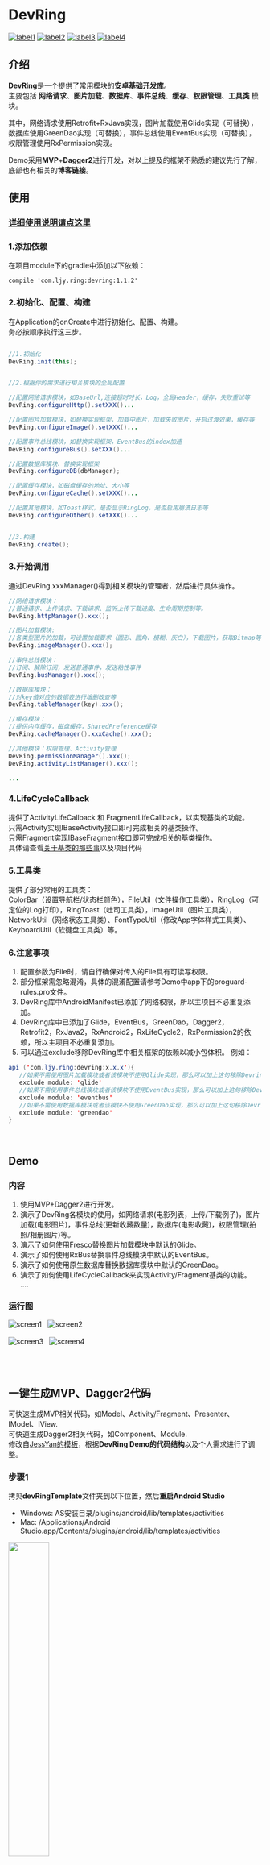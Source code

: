 # DevRing  
[![label1](https://img.shields.io/badge/Version-1.1.2-blue.svg)](https://github.com/LJYcoder/DevRing)
[![label2](https://img.shields.io/badge/License-Apache%202.0-green.svg)](http://www.apache.org/licenses/LICENSE-2.0)
[![label3](https://img.shields.io/badge/API-14%2B-yellow.svg)](https://github.com/LJYcoder/DevRing)
[![label4](https://img.shields.io/badge/Blog-%E7%AE%80%E4%B9%A6-orange.svg)](https://www.jianshu.com/u/2ebe42698573)  

## 介绍
**DevRing**是一个提供了常用模块的**安卓基础开发库**。
<br>
主要包括 **网络请求**、**图片加载**、**数据库**、**事件总线**、**缓存**、**权限管理**、**工具类** 模块。

其中，网络请求使用Retrofit+RxJava实现，图片加载使用Glide实现（可替换），数据库使用GreenDao实现（可替换），事件总线使用EventBus实现（可替换），权限管理使用RxPermission实现。

Demo采用**MVP**+**Dagger2**进行开发，对以上提及的框架不熟悉的建议先行了解，底部也有相关的**博客链接**。

## 使用
### [详细使用说明请点这里](https://www.jianshu.com/p/abede6623c58)
### 1.添加依赖
在项目module下的gradle中添加以下依赖：
```
compile 'com.ljy.ring:devring:1.1.2'
```

### 2.初始化、配置、构建
在Application的onCreate中进行初始化、配置、构建。
<br>
务必按顺序执行这三步。

``` java

//1.初始化
DevRing.init(this);


//2.根据你的需求进行相关模块的全局配置

//配置网络请求模块，如BaseUrl,连接超时时长，Log，全局Header，缓存，失败重试等
DevRing.configureHttp().setXXX()...

//配置图片加载模块，如替换实现框架，加载中图片，加载失败图片，开启过渡效果，缓存等
DevRing.configureImage().setXXX()...

//配置事件总线模块，如替换实现框架，EventBus的index加速
DevRing.configureBus().setXXX()...

//配置数据库模块、替换实现框架
DevRing.configureDB(dbManager);  

//配置缓存模块，如磁盘缓存的地址、大小等
DevRing.configureCache().setXXX()...

//配置其他模块，如Toast样式，是否显示RingLog，是否启用崩溃日志等
DevRing.configureOther().setXXX()...


//3.构建
DevRing.create();

```
### 3.开始调用
通过DevRing.xxxManager()得到相关模块的管理者，然后进行具体操作。
``` java
//网络请求模块：
//普通请求、上传请求、下载请求、监听上传下载进度、生命周期控制等。
DevRing.httpManager().xxx();

//图片加载模块:
//各类型图片的加载，可设置加载要求（圆形、圆角、模糊、灰白），下载图片，获取Bitmap等
DevRing.imageManager().xxx();

//事件总线模块：
//订阅、解除订阅，发送普通事件，发送粘性事件
DevRing.busManager().xxx();

//数据库模块：
//对key值对应的数据表进行增删改查等
DevRing.tableManager(key).xxx();

//缓存模块：
//提供内存缓存，磁盘缓存，SharedPreference缓存
DevRing.cacheManager().xxxCache().xxx();

//其他模块：权限管理、Activity管理
DevRing.permissionManager().xxx();
DevRing.activityListManager().xxx();

...
```
### 4.LifeCycleCallback
提供了ActivityLifeCallback 和 FragmentLifeCallback，以实现基类的功能。
<br>
只需Activity实现IBaseActivity接口即可完成相关的基类操作。
<br>
只需Fragment实现IBaseFragment接口即可完成相关的基类操作。
<br>
具体请查看[关于基类的那些事](https://www.jianshu.com/p/3d9ee98a9570)以及项目代码

### 5.工具类
提供了部分常用的工具类：
<br>
ColorBar（设置导航栏/状态栏颜色），FileUtil（文件操作工具类），RingLog（可定位的Log打印），RingToast（吐司工具类），ImageUtil（图片工具类），NetworkUtil（网络状态工具类）、FontTypeUtil（修改App字体样式工具类）、KeyboardUtil（软键盘工具类）等。

### 6.注意事项
1. 配置参数为File时，请自行确保对传入的File具有可读写权限。  
2. 部分框架需忽略混淆，具体的混淆配置请参考Demo中app下的proguard-rules.pro文件。
3. DevRing库中AndroidManifest已添加了网络权限，所以主项目不必重复添加。
4. DevRing库中已添加了Glide，EventBus，GreenDao，Dagger2，Retrofit2，RxJava2，RxAndroid2，RxLifeCycle2，RxPermission2的依赖，所以主项目不必重复添加。
5. 可以通过exclude移除DevRing库中相关框架的依赖以减小包体积。 例如： 
``` java
api ('com.ljy.ring:devring:x.x.x'){
   //如果不需使用图片加载模块或者该模块不使用Glide实现，那么可以加上这句移除Devring库中对Glide的依赖以减小包体积
   exclude module: 'glide'
   //如果不需使用事件总线模块或者该模块不使用EventBus实现，那么可以加上这句移除Devring库中对EventBus的依赖以减小包体积
   exclude module: 'eventbus'
   //如果不需使用数据库模块或者该模块不使用GreenDao实现，那么可以加上这句移除Devring库中对GreenDao的依赖以减小包体积
   exclude module: 'greendao'
}
```

<br>

## Demo
### 内容
1. 使用MVP+Dagger2进行开发。
2. 演示了DevRing各模块的使用，如网络请求(电影列表，上传/下载例子)，图片加载(电影图片)，事件总线(更新收藏数量)，数据库(电影收藏)，权限管理(拍照/相册图片)等。
3. 演示了如何使用Fresco替换图片加载模块中默认的Glide。
4. 演示了如何使用RxBus替换事件总线模块中默认的EventBus。
5. 演示了如何使用原生数据库替换数据库模块中默认的GreenDao。  
6. 演示了如何使用LifeCycleCallback来实现Activity/Fragment基类的功能。  
....

### 运行图
![screen1](screenshot/screen1.gif)&nbsp;&nbsp;&nbsp;![screen2](screenshot/screen2.gif)
<br>
<br>
![screen3](screenshot/screen3.gif)&nbsp;&nbsp;&nbsp;![screen4](screenshot/screen4.gif)

<br>
<br>

## 一键生成MVP、Dagger2代码
可快速生成MVP相关代码，如Model、Activity/Fragment、Presenter、IModel、IView.
<br>
可快速生成Dagger2相关代码，如Component、Module.
<br>
修改自[JessYan的模板](https://github.com/JessYanCoding/MVPArmsTemplate)，根据**DevRing Demo的代码结构**以及个人需求进行了调整。
### 步骤1
拷贝**devRingTemplate**文件夹到以下位置，然后**重启Android Studio**
<br>
- Windows:   AS安装目录/plugins/android/lib/templates/activities
- Mac:   /Applications/Android Studio.app/Contents/plugins/android/lib/templates/activities  

<img src="screenshot/template1.png" width="40%" height="40%">

### 步骤2
在项目的根包名(如com.dev.base)下右键--->New --->Activity --->DevRing快速生成模板。
<br>
<br>
<img src="screenshot/template2.png" width="40%" height="40%">

### 步骤3
在Page Name中输入功能模块名，然后根据需要勾选你要生成的部分，点击Finish一键生成。
<br>
<br>
<img src="screenshot/template3.png" width="40%" height="40%">
<br>
<br>

## 版本信息
 - v1.1.2  （2018/10/28）
   - 修复网络请求模块中生命周期控制无效的问题

- v1.1.0  （2018/10/16）
   - 优化RingToast模块，提供一个默认样式，也可自定义。参考自HJQ的ToastUtils
   - 修复网络模块上传有时下载失败时没回调在主线程的问题
   - 新增DensityUtil，用于基础的转换/获取单位

 - v1.0.14、1.0.15  （2018/8/18）
   - 修复网络模块配置OkHttpClientBuilder和RetrofitBuilder无效的问题
   - 新增SystemTypeUtil工具类

- v1.0.12、1.0.13  （2018/7/20）
   - 新增工具类：ConfigUtil（设备配置相关工具类）、FontTypeUtil（修改应用字体工具类）、KeyboardUtil（软键盘工具类）
   - 调整网络请求异常的提示信息

 - v1.0.10、1.0.11  （2018/6/6）  
   - 图片加载模块的LoadOption新增边框颜色、边框粗细选项(目前仅适用于圆形模式)   
   - 网络模块支持根据最新设置的config刷新管理者(DevRing.httpManager().refreshInstance();)   
   - 图片模块支持根据最新设置的config来加载图片 
   
 - v1.0.8/1.0.9  （2018/5/20）
   - ActivityStackManager改为ActivityListManager
   - 修复CacheManager中SpCache的小问题
   - 优化http访问异常的处理
   
 - v1.0.7  （2018/5/15）
   - 优化部分工具类
   - 加入安卓7.0 File适配
   - 调整http访问异常处理
   


更多版本信息点[这里](https://github.com/LJYcoder/DevRing/blob/master/VERSION.md)查看

<br>

## 相关博客
相关框架的用法介绍，如果觉得对你有帮助，欢迎关注点赞~  

[DevRing使用说明](https://www.jianshu.com/p/abede6623c58)
<br>
[系列开篇](http://www.jianshu.com/p/b714630bdf75)
<br>
[Retrofit+RxJava](http://www.jianshu.com/p/092452f287db)
<br>
[Fresco](http://www.jianshu.com/p/5b5625612f56)
<br>
[Glide](https://www.jianshu.com/p/2942a57401eb)
<br>
[EventBus](http://www.jianshu.com/p/6fb4d78db19b)
<br>
[ButterKnife](http://www.jianshu.com/p/5f89e3bd7fca)
<br>
[GreenDAO](http://www.jianshu.com/p/11bdd9d761e6)
<br>
[MVP](http://www.jianshu.com/p/1f91cfd68d48)
<br>
[Dagger2](https://www.jianshu.com/p/08b1fd6fb53b) 
<br>
[关于基类的那些事](http://www.jianshu.com/p/3d9ee98a9570) 
<br>
[常用的一些工具类](http://www.jianshu.com/p/d1361c3ea743) 
<br>

---
最后，**感谢**本项目中所涉及的开源代码的作者们。
<br>
有什么问题或建议，可以提issue或者简书告知。
<br>
如果觉得对你有帮助，不妨点个**★star**支持鼓励我~

